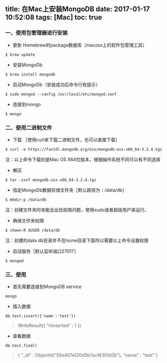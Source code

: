 title: 在Mac上安装MongoDB
date: 2017-01-17 10:52:08
tags: [Mac]
toc: true
---

### 一、使用包管理器进行安装

* 更新 Homebrew的package数据库（macosx上的软件包管理工具）

```
$ brew update
```

* 安装MongoDb

```
$ brew install mongodb
```

* 启动MongoDb（安装成功后命令行有提示）

```
$ sudo mongod --config /usr/local/etc/mongod.conf
```

* 连接到mongo

```
$ mongo
```

<!-- more -->
### 二、使用二进制文件

* 下载 ［使用curl来下载二进制文件，也可以直接下载］

```
$ curl -o https://fastdl.mongodb.org/osx/mongodb-osx-x86_64-3.2.4.tgz
```

注：以上命令下载的是Mac OS X64位版本，根据操作系统不同可以有不同选择

* 解压

```
$ tar -zxvf mongodb-osx-x86_64-3.2.4.tgz
```

* 指定MongoDb数据存储文件夹［默认路径为：/data/db］

```
$ mkdir-p /data/db
```

注：创建文件夹时肯能会出现权限问题，使用sudo或者超级用户来运行。

* 确保文件夹权限

```
$ chown-R $USER /data/db
```

注：创建的data db目录并不在home目录下面所以需要以上命令设置权限

* 启动服务［默认监听端口27017］

```
$ mongod
```

### 三、使用

* 首先需要连接到MongoDB service

```
mongo
```

* 插入数据

```
db.test.insert({'name':'test'}) 
```
> WriteResult({ "nInserted" : 1 })

* 查看数据

```
db.test.find()
```

> { "_id" : ObjectId("55e407e120d5b7acf4301d3b"), "name" : "test" }